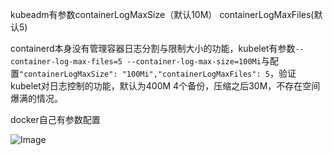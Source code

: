 kubeadm有参数containerLogMaxSize（默认10M） containerLogMaxFiles(默认5)

containerd本身没有管理容器日志分割与限制大小的功能，kubelet有参数`--container-log-max-files=5 --container-log-max-size=100Mi`与配置`"containerLogMaxSize": "100Mi","containerLogMaxFiles": 5`，验证kubelet对日志控制的功能，默认为400M 4个备份，压缩之后30M，不存在空间爆满的情况。

docker自己有参数配置

![Image](https://github.com/user-attachments/assets/534eecf6-92c8-4cd8-a3bb-de6bff473e13)